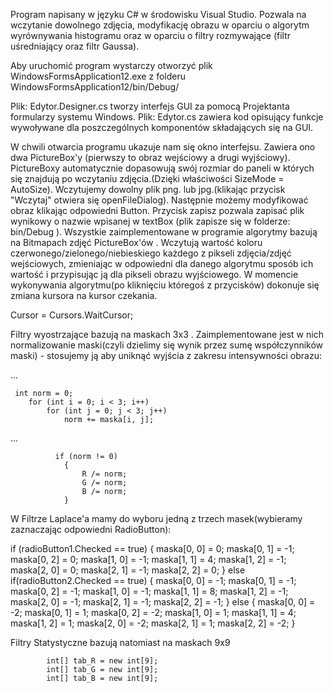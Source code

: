 Program napisany w języku C# w środowisku Visual Studio. Pozwala na wczytanie dowolnego zdjęcia, modyfikację obrazu w oparciu o algorytm wyrównywania histogramu oraz w oparciu o filtry rozmywające (filtr uśredniający oraz filtr Gaussa).

Aby uruchomić program wystarczy otworzyć plik WindowsFormsApplication12.exe z folderu WindowsFormsApplication12/bin/Debug/

Plik: Edytor.Designer.cs tworzy interfejs GUI za pomocą Projektanta formularzy systemu Windows. Plik: Edytor.cs zawiera kod opisujący funkcje wywoływane dla poszczególnych komponentów składających się na GUI.

W chwili otwarcia programu ukazuje nam się okno interfejsu. Zawiera ono dwa PictureBox'y (pierwszy to obraz wejściowy a drugi wyjściowy). PictureBoxy automatycznie dopasowują swój rozmiar do paneli w których się znajdują po wczytaniu zdjęcia.(Dzięki właściwości SizeMode = AutoSize). Wczytujemy dowolny plik png. lub jpg.(klikając przycisk "Wczytaj" otwiera się openFileDialog). Następnie możemy modyfikować obraz klikając odpowiedni Button. Przycisk zapisz pozwala zapisać plik wynikowy o nazwie wpisanej w textBox (plik zapisze się w folderze: bin/Debug ). Wszystkie zaimplementowane w programie algorytmy bazują na Bitmapach zdjęć PictureBox'ów . Wczytują wartość koloru czerwonego/zielonego/niebieskiego każdego z pikseli zdjęcia/zdjęć wejściowych, zmieniając w odpowiedni dla danego algorytmu sposób ich wartość i przypisując ją dla pikseli obrazu wyjściowego. W momencie wykonywania algorytmu(po kliknięciu któregoś z przycisków) dokonuje się zmiana kursora na kursor czekania.

Cursor = Cursors.WaitCursor;

Filtry wyostrzające bazują na maskach 3x3 . Zaimplementowane jest w nich normalizowanie maski(czyli dzielimy się wynik przez sumę współczynników maski) - stosujemy ją aby uniknąć wyjścia z zakresu intensywności obrazu:

...

     int norm = 0;
        for (int i = 0; i < 3; i++)    
            for (int j = 0; j < 3; j++)
                norm += maska[i, j];
...

              if (norm != 0)
                {
                    R /= norm;
                    G /= norm;
                    B /= norm;
                }
                
  W Filtrze Laplace'a mamy do wyboru jedną z trzech masek(wybieramy zaznaczając odpowiedni RadioButton):
  
  if (radioButton1.Checked == true)
            {
                maska[0, 0] = 0;
                maska[0, 1] = -1;
                maska[0, 2] = 0;
                maska[1, 0] = -1;
                maska[1, 1] = 4;
                maska[1, 2] = -1;
                maska[2, 0] = 0;
                maska[2, 1] = -1;
                maska[2, 2] = 0;
            }
            else if(radioButton2.Checked == true)
            { 
                maska[0, 0] = -1;
                maska[0, 1] = -1;
                maska[0, 2] = -1;
                maska[1, 0] = -1;
                maska[1, 1] = 8;
                maska[1, 2] = -1;
                maska[2, 0] = -1;
                maska[2, 1] = -1;
                maska[2, 2] = -1;
            }
            else
            {
                maska[0, 0] = -2;
                maska[0, 1] = 1;
                maska[0, 2] = -2;
                maska[1, 0] = 1;
                maska[1, 1] = 4;
                maska[1, 2] = 1;
                maska[2, 0] = -2;
                maska[2, 1] = 1;
                maska[2, 2] = -2;
            }
                
 Filtry Statystyczne bazują natomiast na maskach 9x9      
 
            int[] tab_R = new int[9];
            int[] tab_G = new int[9];
            int[] tab_B = new int[9];
